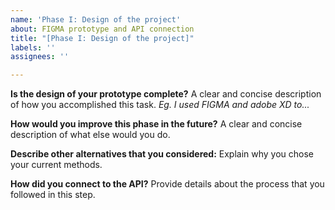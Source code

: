 ```yaml
---
name: 'Phase I: Design of the project'
about: FIGMA prototype and API connection
title: "[Phase I: Design of the project]"
labels: ''
assignees: ''

---
```


**Is the design of your prototype complete?**
A clear and concise description of how you accomplished this task. 
_Eg. I used FIGMA and adobe XD to..._

**How would you improve this phase in the future?**
A clear and concise description of what else would you do.

**Describe other alternatives that you considered:**
Explain why you chose your current methods.

**How did you connect to the API?**
Provide details about the process that you followed in this step.
